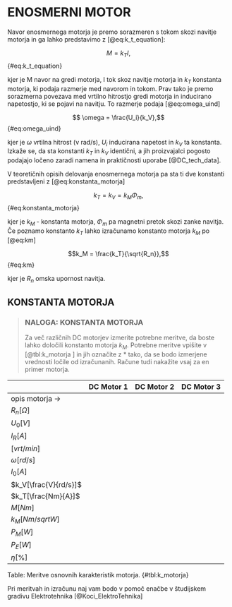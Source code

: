 # ENOSMERNI MOTOR

Navor enosmernega motorja je premo sorazmeren s tokom skozi navitje motorja in ga lahko predstavimo z [@eq:k_t_equation]:

$$ M = k_T I, $${#eq:k_t_equation}

kjer je M navor na gredi motorja, I tok skoz navitje motorja in $k_T$ konstanta motorja, ki podaja razmerje med navorom in tokom. Prav tako je premo sorazmerna povezava med vrtilno hitrostjo gredi motorja in inducirano napetostjo, ki se pojavi na navitju. To razmerje podaja [@eq:omega_uind]

$$ \omega = \frac{U_i}{k_V},$${#eq:omega_uind}

kjer je $\omega$ vrtilna hitrost (v rad/s), $U_i$ inducirana napetost in $k_V$ ta konstanta. Izkaže se, da sta konstanti $k_T$ in $k_V$ identični, a jih proizvajalci pogosto podajajo ločeno zaradi namena in praktičnosti uporabe [@DC_tech_data].

V teoretičnih opisih delovanja enosmernega motorja pa sta ti dve konstanti predstavljeni z [@eq:konstanta_motorja]

$$ k_T = k_V = k_M \Phi_m,$${#eq:konstanta_motorja}

kjer je $k_M$ - konstanta motorja, $\Phi_m$ pa magnetni pretok skozi zanke navitja. Če poznamo konstanto $k_T$ lahko izračunamo konstanto motorja $k_M$ po [@eq:km]

$$k_M = \frac{k_T}{\sqrt{R_n}},$${#eq:km}

kjer je $R_n$ omska upornost navitja.

## KONSTANTA MOTORJA

> ### NALOGA: KONSTANTA MOTORJA  
> Za več različnih DC motorjev izmerite potrebne meritve, da boste lahko določili konstanto motorja $k_M$. Potrebne meritve vpišite v [@tbl:k_motorja ] in jih označite z \* tako, da se bodo izmerjene vrednosti ločile od izračunanih. Račune tudi nakažite vsaj za en primer motorja.

|                       | DC Motor 1 | DC Motor 2 | DC Motor 3 |
|:----------------------|:----------:|------------|------------|
| opis motorja ->       |            |            |            |
| $R_n[\Omega]$         |            |            |            |
| $U_0[V]$              |            |            |            |
| $I_R[A]$              |            |            |            |
| $[vrt/min]$           |            |            |            |
| $\omega[rd/s]$        |            |            |            |
| $I_0[A]$              |            |            |            |
| $k_V[\frac{V}{rd/s}]$ |            |            |            |
| $k_T[\frac{Nm}{A}]$   |            |            |            |
| $M[Nm]$               |            |            |            |
| $k_M[Nm/sqrt{W}]$     |            |            |            |
| $P_M[W]$              |            |            |            |
| $P_E[W]$              |            |            |            |
| $\eta[\%]$            |            |            |            |
Table: Meritve osnovnih karakteristik motorja. {#tbl:k_motorja}

Pri meritvah in izračunu naj vam bodo v pomoč enačbe v študijskem gradivu Elektrotehnika [@Koci_ElektroTehnika]
